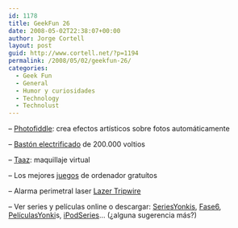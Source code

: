 ```yaml
---
id: 1178
title: GeekFun 26
date: 2008-05-02T22:38:07+00:00
author: Jorge Cortell
layout: post
guid: http://www.cortell.net/?p=1194
permalink: /2008/05/02/geekfun-26/
categories:
  - Geek Fun
  - General
  - Humor y curiosidades
  - Technology
  - Technolust
---
```

&#8211; <a title="http://photofiddle.com" href="http://photofiddle.com" target="_blank">Photofiddle</a>: crea efectos artísticos sobre fotos automáticamente

&#8211; <a title="StartTechOtlet" href="http://www.startechoutlet.com/product_427_detailed.htm" target="_blank">Bastón electrificado</a> de 200.000 voltios

&#8211; <a title="Taaz" href="http://www.taaz.com/" target="_blank">Taaz</a>: maquillaje virtual

&#8211; Los mejores <a title="juegos gratis" href="http://www.neoteo.com/top-5-los-mejores-juegos-gratis.neo" target="_blank">juegos</a> de ordenador gratuítos

&#8211; Alarma perimetral laser <a title="producto" href="http://www.shopwildplanet.com/prod/WPT70106.html" target="_blank">Lazer Tripwire</a>

&#8211; Ver series y películas online o descargar: <a title="http://www.seriesyonkis.com/" href="http://www.seriesyonkis.com/" target="_blank">SeriesYonkis</a>, <a title="http://www.fase6.com/" href="http://www.fase6.com/" target="_blank">Fase6</a>, <a title="http://www.peliculasyonkis.com/" href="http://www.peliculasyonkis.com/" target="_blank">PelículasYonki</a>s, <a title="http://ipodseries.wordpress.com/" href="http://ipodseries.wordpress.com/" target="_blank">iPodSeries</a>&#8230; (¿alguna sugerencia más?)